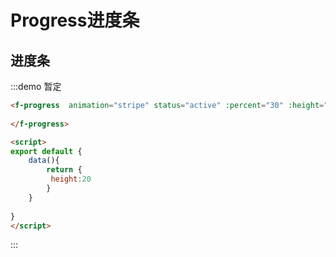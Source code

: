 # Progress进度条


## 进度条
:::demo 暂定
```html
<f-progress  animation="stripe" status="active" :percent="30" :height="height" >
    
</f-progress>

<script>
export default {
    data(){
        return {
         height:20
        }
    }
 
}
</script>

```
:::

